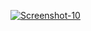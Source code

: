 <a href="https://image.prntscr.com/image/-JpHKPQ_SjmDCFOVlne0QA.png"><img src="https://image.prntscr.com/image/-JpHKPQ_SjmDCFOVlne0QA.png" alt="Screenshot-10" border="0"></a>

